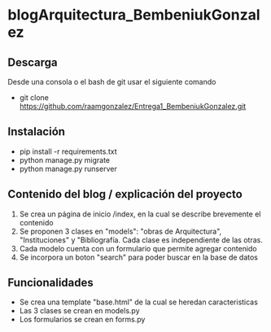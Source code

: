# blogArquitectura_BembeniukGonzalez
## Descarga ##
Desde una consola o el bash de git usar el siguiente comando
- git clone https://github.com/raamgonzalez/Entrega1_BembeniukGonzalez.git
## Instalación ##
- pip install -r requirements.txt
- python manage.py migrate
- python manage.py runserver

## Contenido del blog / explicación del proyecto ##
1. Se crea un página de inicio /index, en la cual se describe brevemente el contenido
2. Se proponen 3 clases en "models": "obras de Arquitectura", "Instituciones" y "Bibliografía. Cada clase es independiente de las otras.  
3. Cada modelo cuenta con un formulario que permite agregar contenido
4. Se incorpora un boton "search" para poder buscar en la base de datos

## Funcionalidades ##
- Se crea una template "base.html" de la cual se heredan caracteristicas
- Las 3 clases se crean en models.py
- Los formularios se crean en forms.py
